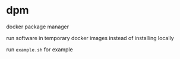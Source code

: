 # dpm
docker package manager

run software in temporary docker images instead of installing locally

run `example.sh` for example
